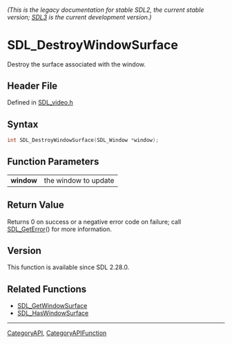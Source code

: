 ###### (This is the legacy documentation for stable SDL2, the current stable version; [SDL3](https://wiki.libsdl.org/SDL3/) is the current development version.)
# SDL_DestroyWindowSurface

Destroy the surface associated with the window.

## Header File

Defined in [SDL_video.h](https://github.com/libsdl-org/SDL/blob/SDL2/include/SDL_video.h)

## Syntax

```c
int SDL_DestroyWindowSurface(SDL_Window *window);

```

## Function Parameters

|                |                      |
| -------------- | -------------------- |
| **window**     | the window to update |

## Return Value

Returns 0 on success or a negative error code on failure; call
[SDL_GetError](SDL_GetError)() for more information.

## Version

This function is available since SDL 2.28.0.

## Related Functions

* [SDL_GetWindowSurface](SDL_GetWindowSurface)
* [SDL_HasWindowSurface](SDL_HasWindowSurface)

----
[CategoryAPI](CategoryAPI), [CategoryAPIFunction](CategoryAPIFunction)


